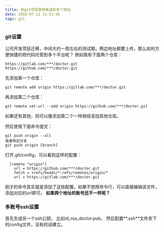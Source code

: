 ```yaml
---
title: 将git项目使用推送到多个地址
date: 2018-07-12 11:53:45
tags: git 
---
```

### git设置
公司开发项目迁移，中间大约一周左右的测试期，两边地址都要上传，那么如何方便快捷的把代码托管到多个平台呢？
例如我有下面两个仓库： 
```
https://gitlab.com/***/doctor.git 
https://github.com/***/doctor.git
```
先添加第一个仓库：
``` 
git remote add origin https://gitlab.com/***/doctor.git 
```
再添加第二个仓库： 
```
git remote set-url --add origin https://github.com/***/doctor.git
```
如果还有其他，则可以像添加第二个一样继续添加其他仓库。

然后使用下面命令提交： 
```
git push origin --all
或者特定分支
git push origin [branch]
```
打开.git/config，可以看到这样的配置：
```
  [remote "origin"]
    url = https://github.com/***/doctor.git
    fetch = +refs/heads/*:refs/remotes/origin/*
    url = https://gitlab.com/***/doctor.git
```
刚才的命令其实就是添加了这些配置。如果不想用命令行，可以直接编辑该文件，添加对应的url即可。
**如果两个地址的账号还不一样呢？**
### 多账号ssh设置
首先生成另一个ssh公钥， 比如id_rsa_doctor.pub，
然后配置**.ssh**文件夹下的config文件，没有的话建立。
